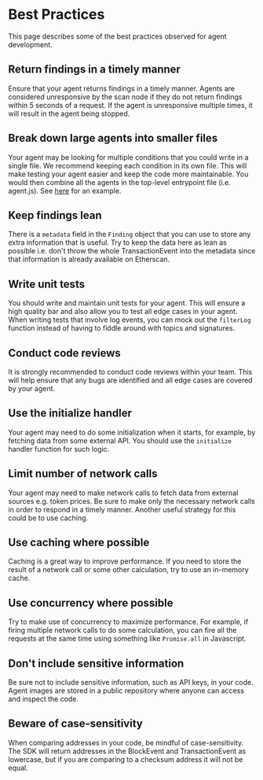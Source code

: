 # Best Practices

This page describes some of the best practices observed for agent development.

## Return findings in a timely manner

Ensure that your agent returns findings in a timely manner. Agents are considered unresponsive by the scan node if they do not return findings within 5 seconds of a request. If the agent is unresponsive multiple times, it will result in the agent being stopped.

## Break down large agents into smaller files

Your agent may be looking for multiple conditions that you could write in a single file. We recommend keeping each condition in its own file. This will make testing your agent easier and keep the code more maintainable. You would then combine all the agents in the top-level entrypoint file (i.e. agent.js). See [here](https://github.com/forta-protocol/forta-agent-examples/tree/master/high-gas-js) for an example.

## Keep findings lean

There is a `metadata` field in the `Finding` object that you can use to store any extra information that is useful. Try to keep the data here as lean as possible i.e. don't throw the whole TransactionEvent into the metadata since that information is already available on Etherscan.

## Write unit tests

You should write and maintain unit tests for your agent. This will ensure a high quality bar and also allow you to test all edge cases in your agent. When writing tests that involve log events, you can mock out the `filterLog` function instead of having to fiddle around with topics and signatures.

## Conduct code reviews

It is strongly recommended to conduct code reviews within your team. This will help ensure that any bugs are identified and all edge cases are covered by your agent.

## Use the initialize handler

Your agent may need to do some initialization when it starts, for example, by fetching data from some external API. You should use the `initialize` handler function for such logic.

## Limit number of network calls

Your agent may need to make network calls to fetch data from external sources e.g. token prices. Be sure to make only the necessary network calls in order to respond in a timely manner. Another useful strategy for this could be to use caching.

## Use caching where possible

Caching is a great way to improve performance. If you need to store the result of a network call or some other calculation, try to use an in-memory cache.

## Use concurrency where possible

Try to make use of concurrency to maximize performance. For example, if firing multiple network calls to do some calculation, you can fire all the requests at the same time using something like `Promise.all` in Javascript.

## Don't include sensitive information

Be sure not to include sensitive information, such as API keys, in your code. Agent images are stored in a public repository where anyone can access and inspect the code.

## Beware of case-sensitivity

When comparing addresses in your code, be mindful of case-sensitivity. The SDK will return addresses in the BlockEvent and TransactionEvent as lowercase, but if you are comparing to a checksum address it will not be equal.
